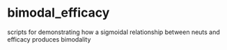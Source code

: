 # bimodal_efficacy
 scripts for demonstrating how a sigmoidal relationship between neuts and efficacy produces bimodality
